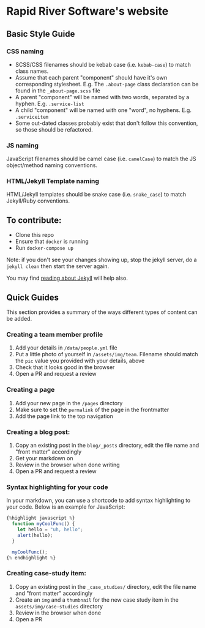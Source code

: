 # Rapid River Software's website

## Basic Style Guide
### CSS naming
- SCSS/CSS filenames should be kebab case (i.e. `kebab-case`) to match class names.
- Assume that each parent "component" should have it's own corresponding stylesheet. E.g. The `.about-page` class declaration can be found in the `_about-page.scss` file
- A parent "component" will be named with two words, separated by a hyphen. E.g. `.service-list`
- A child "component" will be named with one "word", no hyphens. E.g. `.serviceitem`
- Some out-dated classes probably exist that don't follow this convention, so those should be refactored.

### JS naming
JavaScript filenames should be camel case (i.e. `camelCase`) to match the JS object/method naming conventions.

### HTML/Jekyll Template naming
HTML/Jekyll templates should be snake case (i.e. `snake_case`) to match Jekyll/Ruby conventions.


## To contribute:
- Clone this repo
- Ensure that `docker` is running
- Run `docker-compose up`

Note: if you don't see your changes showing up, stop the jekyll server, do a `jekyll clean` then start the server again.

You may find [reading about Jekyll](https://jekyllrb.com) will help also.

## Quick Guides
This section provides a summary of the ways different types of content can be added.

### Creating a team member profile
1. Add your details in `/data/people.yml` file
2. Put a little photo of yourself in `/assets/img/team`. Filename should match the `pic` value you provided with your details, above
3. Check that it looks good in the browser
4. Open a PR and request a review

### Creating a page
1. Add your new page in the `/pages` directory
2. Make sure to set the `permalink` of the page in the frontmatter
3. Add the page link to the top navigation

### Creating a blog post:

1. Copy an existing post in the `blog/_posts` directory, edit the file name and "front matter" accordingly
2. Get your markdown on
3. Review in the browser when done writing
4. Open a PR and request a review

### Syntax highlighting for your code

In your markdown, you can use a shortcode to add syntax highlighting to your code. Below is an example for JavaScript:
```javascript
{%highlight javascript %}
  function myCoolFunc() {
    let hello = "uh, hello";
    alert(hello);
  }

  myCoolFunc();
{% endhighlight %}
```
### Creating case-study item:
1. Copy an existing post in the `_case_studies/` directory, edit the file name and "front matter" accordingly
2. Create an `img` and a `thumbnail` for the new case study item in the `assets/img/case-studies` directory
3. Review in the browser when done
4. Open a PR
